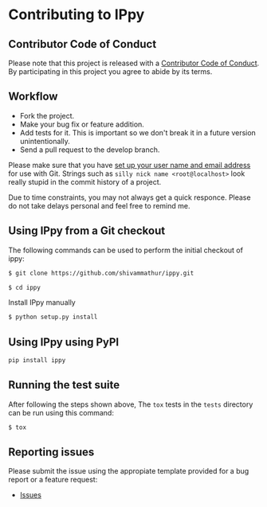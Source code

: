 # Contributing to IPpy

## Contributor Code of Conduct

Please note that this project is released with a [Contributor Code of Conduct](CODE_OF_CONDUCT.md). By participating in this project you agree to abide by its terms.

## Workflow

* Fork the project.
* Make your bug fix or feature addition.
* Add tests for it. This is important so we don't break it in a future version unintentionally.
* Send a pull request to the develop branch.

Please make sure that you have [set up your user name and email address](https://git-scm.com/book/en/v2/Getting-Started-First-Time-Git-Setup) for use with Git. Strings such as `silly nick name <root@localhost>` look really stupid in the commit history of a project.

Due to time constraints, you may not always get a quick responce. Please do not take delays personal and feel free to remind me.

## Using IPpy from a Git checkout

The following commands can be used to perform the initial checkout of ippy:

```bash
$ git clone https://github.com/shivammathur/ippy.git

$ cd ippy
```

Install IPpy manually

```bash
$ python setup.py install
```

## Using IPpy using PyPI
```bash
pip install ippy
```

## Running the test suite

After following the steps shown above, The `tox` tests in the `tests` directory can be run using this command:

```bash
$ tox
```

## Reporting issues

Please submit the issue using the appropiate template provided for a bug report or a feature request:

* [Issues](https://github.com/shivammathur/ippy/issues)